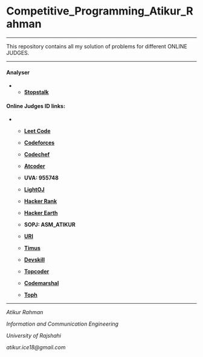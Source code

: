 # Competitive_Programming_Atikur_Rahman

---

This repository contains all my solution of problems for different ONLINE JUDGES.

---
#### Analyser
* 
	* [__Stopstalk__](https://www.stopstalk.com/user/profile/asmatikur)

 #### Online Judges ID links:
 * 
	* [__Leet Code__](https://leetcode.com/ASM_ATIKUR/)

	* [__Codeforces__](https://codeforces.com/profile/ASM_ATIKUR)

	* [__Codechef__](https://www.codechef.com/users/asmatikur)

	* [__Atcoder__](https://atcoder.jp/users/asmatikur)

	* __UVA: 955748__

	* [__LightOJ__](https://lightoj.com/user/atikur-ice18)

	* [__Hacker Rank__](https://www.hackerrank.com/ASM_ATIKUR)

	* [__Hacker Earth__](https://www.hackerearth.com/@ASM_ATIKUR)

	* __SOPJ: ASM_ATIKUR__

	* [__URI__](https://www.urionlinejudge.com.br/judge/en/profile/256852)

	* [__Timus__](https://acm.timus.ru/author.aspx?id=273649)

	* [__Devskill__](https://www.devskill.com/Home/PublicProfile/ASM_ATIKUR)

	* [__Topcoder__](https://www.topcoder.com/members/ASM_ATIKUR)

	* [__Codemarshal__](https://algo.codemarshal.org/users/asmatikur)

	* [__Toph__](https://toph.co/u/ASM_ATIKUR)
	

---
	

*_Atikur Rahman_*

*_Information and Communication Engineering_*

*_University of Rajshahi_* 

*_atikur.ice18@gmail.com_*





